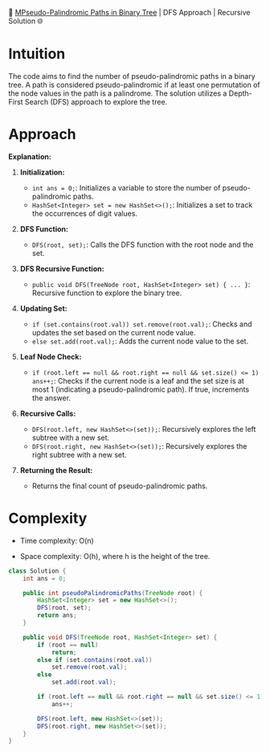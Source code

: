 🌲 [MPseudo-Palindromic Paths in Binary Tree](https://leetcode.com/problems/pseudo-palindromic-paths-in-a-binary-tree/description/?envType=daily-question&envId=2024-01-24) | DFS Approach | Recursive Solution 🌐
# Intuition
<!-- Describe your first thoughts on how to solve this problem. -->
The code aims to find the number of pseudo-palindromic paths in a binary tree. A path is considered pseudo-palindromic if at least one permutation of the node values in the path is a palindrome. The solution utilizes a Depth-First Search (DFS) approach to explore the tree.

# Approach
<!-- Describe your approach to solving the problem. -->

**Explanation:**
1. **Initialization:**
    - `int ans = 0;`: Initializes a variable to store the number of pseudo-palindromic paths.
    - `HashSet<Integer> set = new HashSet<>();`: Initializes a set to track the occurrences of digit values.

2. **DFS Function:**
    - `DFS(root, set);`: Calls the DFS function with the root node and the set.

3. **DFS Recursive Function:**
    - `public void DFS(TreeNode root, HashSet<Integer> set) { ... }`: Recursive function to explore the binary tree.

4. **Updating Set:**
    - `if (set.contains(root.val)) set.remove(root.val);`: Checks and updates the set based on the current node value.
    - `else set.add(root.val);`: Adds the current node value to the set.

5. **Leaf Node Check:**
    - `if (root.left == null && root.right == null && set.size() <= 1) ans++;`: Checks if the current node is a leaf and the set size is at most 1 (indicating a pseudo-palindromic path). If true, increments the answer.

6. **Recursive Calls:**
    - `DFS(root.left, new HashSet<>(set));`: Recursively explores the left subtree with a new set.
    - `DFS(root.right, new HashSet<>(set));`: Recursively explores the right subtree with a new set.

7. **Returning the Result:**
    - Returns the final count of pseudo-palindromic paths.

# Complexity
- Time complexity: O(n)
<!-- Add your time complexity here, e.g. $$O(n)$$ -->

- Space complexity: O(h), where h is the height of the tree.
<!-- Add your space complexity here, e.g. $$O(h)$$ -->
```java
class Solution {
    int ans = 0;

    public int pseudoPalindromicPaths(TreeNode root) {
        HashSet<Integer> set = new HashSet<>();
        DFS(root, set);
        return ans;
    }

    public void DFS(TreeNode root, HashSet<Integer> set) {
        if (root == null)
            return;
        else if (set.contains(root.val))
            set.remove(root.val);
        else
            set.add(root.val);

        if (root.left == null && root.right == null && set.size() <= 1)
            ans++;

        DFS(root.left, new HashSet<>(set));
        DFS(root.right, new HashSet<>(set));
    }
}
